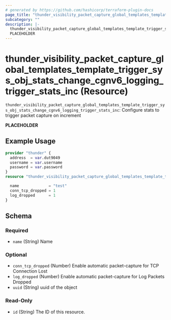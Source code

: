 ```yaml
---
# generated by https://github.com/hashicorp/terraform-plugin-docs
page_title: "thunder_visibility_packet_capture_global_templates_template_trigger_sys_obj_stats_change_cgnv6_logging_trigger_stats_inc Resource - terraform-provider-thunder"
subcategory: ""
description: |-
  thunder_visibility_packet_capture_global_templates_template_trigger_sys_obj_stats_change_cgnv6_logging_trigger_stats_inc: Configure stats to trigger packet capture on increment
  PLACEHOLDER
---
```


# thunder_visibility_packet_capture_global_templates_template_trigger_sys_obj_stats_change_cgnv6_logging_trigger_stats_inc (Resource)

`thunder_visibility_packet_capture_global_templates_template_trigger_sys_obj_stats_change_cgnv6_logging_trigger_stats_inc`: Configure stats to trigger packet capture on increment

__PLACEHOLDER__

## Example Usage

```terraform
provider "thunder" {
  address  = var.dut9049
  username = var.username
  password = var.password
}
resource "thunder_visibility_packet_capture_global_templates_template_trigger_sys_obj_stats_change_cgnv6_logging_trigger_stats_inc" "thunder_visibility_packet_capture_global_templates_template_trigger_sys_obj_stats_change_cgnv6_logging_trigger_stats_inc" {

  name             = "test"
  conn_tcp_dropped = 1
  log_dropped      = 1
}
```

<!-- schema generated by tfplugindocs -->
## Schema

### Required

- `name` (String) Name

### Optional

- `conn_tcp_dropped` (Number) Enable automatic packet-capture for TCP Connection Lost
- `log_dropped` (Number) Enable automatic packet-capture for Log Packets Dropped
- `uuid` (String) uuid of the object

### Read-Only

- `id` (String) The ID of this resource.


